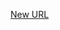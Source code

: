 



[New URL](../file-___home_harshil_Desktop_open-source_palisadoes_talawa_lib_views_after_auth_screens_profile_user_feed/)


